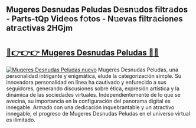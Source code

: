 ## Mugeres Desnudas Peludas D𝚎sn𝚞dos filtr𝚊dos - Parts-tQp Vid𝚎os f𝚘tos - N𝚞evas filtr𝚊ciones atr𝚊ctivas 2HGjm

# <h2><a href="http://mb0vhvl.tromn.icu/?c=Mugeres+Desnudas+Peludas">🔗👉👉👉 Mugeres Desnudas Peludas 🔗🔗</a></h2>

[![Mugeres Desnudas Peludas nuevo](https://i.imgur.com/pEAQMta.gif)](http://mb0vhvl.tromn.icu/?c=Mugeres+Desnudas+Peludas)
Mugeres Desnudas Peludas, una personalidad intrigante y enigmática, elude la categorización simple. Su innovadora personalidad en línea ha cautivado y enfurecido a sus seguidores, generando discusiones sobre ética, expresión artística y la dinámica de las sociedades virtuales. Independientemente de lo que se avecina, su importancia en la configuración del panorama digital es innegable. Armado con una dedicación inquebrantable y un atractivo innegable, el progreso de Mugeres Desnudas Peludas en el universo virtual es ilimitado.

